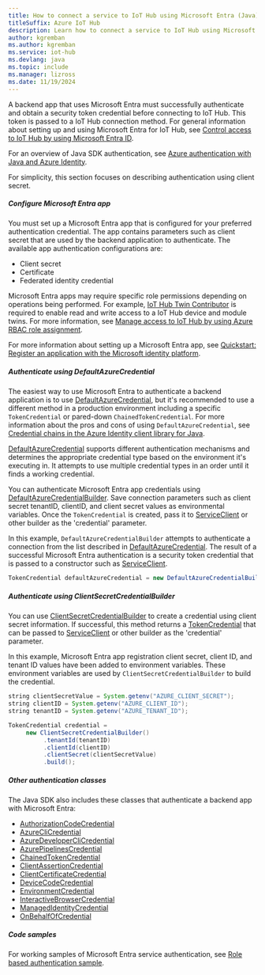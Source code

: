 ```yaml
---
title: How to connect a service to IoT Hub using Microsoft Entra (Java)
titleSuffix: Azure IoT Hub
description: Learn how to connect a service to IoT Hub using Microsoft Entra and the Azure IoT Hub SDK for Java.
author: kgremban
ms.author: kgremban
ms.service: iot-hub
ms.devlang: java
ms.topic: include
ms.manager: lizross
ms.date: 11/19/2024
---
```


A backend app that uses Microsoft Entra must successfully authenticate and obtain a security token credential before connecting to IoT Hub. This token is passed to a IoT Hub connection method. For general information about setting up and using Microsoft Entra for IoT Hub, see [Control access to IoT Hub by using Microsoft Entra ID](/azure/iot-hub/authenticate-authorize-azure-ad).

For an overview of Java SDK authentication, see [Azure authentication with Java and Azure Identity](/azure/developer/java/sdk/authentication/overview).

For simplicity, this section focuses on describing authentication using client secret.

##### Configure Microsoft Entra app

You must set up a Microsoft Entra app that is configured for your preferred authentication credential. The app contains parameters such as client secret that are used by the backend application to authenticate. The available app authentication configurations are:

* Client secret
* Certificate
* Federated identity credential

Microsoft Entra apps may require specific role permissions depending on operations being performed. For example, [IoT Hub Twin Contributor](/azure/role-based-access-control/built-in-roles/internet-of-things#iot-hub-twin-contributor) is required to enable read and write access to a IoT Hub device and module twins. For more information, see [Manage access to IoT Hub by using Azure RBAC role assignment](/azure/iot-hub/authenticate-authorize-azure-ad?#manage-access-to-iot-hub-by-using-azure-rbac-role-assignment).

For more information about setting up a Microsoft Entra app, see [Quickstart: Register an application with the Microsoft identity platform](/entra/identity-platform/quickstart-register-app).

##### Authenticate using DefaultAzureCredential

The easiest way to use Microsoft Entra to authenticate a backend application is to use [DefaultAzureCredential](/azure/developer/java/sdk/authentication/credential-chains#defaultazurecredential-overview), but it's recommended to use a different method in a production environment including a specific `TokenCredential` or pared-down `ChainedTokenCredential`.
For more information about the pros and cons of using `DefaultAzureCredential`, see
[Credential chains in the Azure Identity client library for Java](/azure/developer/java/sdk/authentication/credential-chains).

[DefaultAzureCredential](/java/api/com.azure.identity.defaultazurecredential) supports different authentication mechanisms and determines the appropriate credential type based on the environment it's executing in. It attempts to use multiple credential types in an order until it finds a working credential.

You can authenticate Microsoft Entra app credentials using [DefaultAzureCredentialBuilder](/java/api/com.azure.identity.defaultazurecredentialbuilder). Save connection parameters such as client secret tenantID, clientID, and client secret values as environmental variables. Once the `TokenCredential` is created, pass it to [ServiceClient](/java/api/com.azure.core.annotation.serviceclient) or other builder as the 'credential' parameter.

In this example, `DefaultAzureCredentialBuilder` attempts to authenticate a connection from the list described in [DefaultAzureCredential](/java/api/com.azure.identity.defaultazurecredential). The result of a successful Microsoft Entra authentication is a security token credential that is passed to a constructor such as [ServiceClient](/java/api/com.azure.core.annotation.serviceclient).

```java
TokenCredential defaultAzureCredential = new DefaultAzureCredentialBuilder().build();
```

##### Authenticate using ClientSecretCredentialBuilder

You can use [ClientSecretCredentialBuilder](/java/api/com.azure.identity.clientsecretcredentialbuilder) to create a credential using client secret information. If successful, this method returns a [TokenCredential](/java/api/com.azure.core.credential.tokencredential) that can be passed to [ServiceClient](/java/api/com.azure.core.annotation.serviceclient) or other builder as the 'credential' parameter.

In this example, Microsoft Entra app registration client secret, client ID, and tenant ID values have been added to environment variables. These environment variables are used by `ClientSecretCredentialBuilder` to build the credential.

```java
string clientSecretValue = System.getenv("AZURE_CLIENT_SECRET");
string clientID = System.getenv("AZURE_CLIENT_ID");
string tenantID = System.getenv("AZURE_TENANT_ID");

TokenCredential credential =
     new ClientSecretCredentialBuilder()
          .tenantId(tenantID)
          .clientId(clientID)
          .clientSecret(clientSecretValue)
          .build();
```

##### Other authentication classes

The Java SDK also includes these classes that authenticate a backend app with Microsoft Entra:

* [AuthorizationCodeCredential](/java/api/com.azure.identity.authorizationcodecredential)
* [AzureCliCredential](/java/api/com.azure.identity.azureclicredential)
* [AzureDeveloperCliCredential](/java/api/com.azure.identity.azuredeveloperclicredential)
* [AzurePipelinesCredential](/java/api/com.azure.identity.azurepipelinescredential)
* [ChainedTokenCredential](/java/api/com.azure.identity.chainedtokencredential)
* [ClientAssertionCredential](/java/api/com.azure.identity.clientassertioncredential)
* [ClientCertificateCredential](/java/api/com.azure.identity.clientcertificatecredential)
* [DeviceCodeCredential](/java/api/com.azure.identity.devicecodecredential)
* [EnvironmentCredential](/java/api/com.azure.identity.environmentcredential)
* [InteractiveBrowserCredential](/java/api/com.azure.identity.interactivebrowsercredential)
* [ManagedIdentityCredential](/java/api/com.azure.identity.managedidentitycredential)
* [OnBehalfOfCredential](/java/api/com.azure.identity.onbehalfofcredential)

##### Code samples

For working samples of Microsoft Entra service authentication, see [Role based authentication sample](https://github.com/Azure/azure-iot-service-sdk-java/tree/main/service/iot-service-samples/role-based-authorization-sample).
